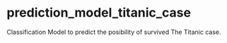 # prediction_model_titanic_case
Classification Model to predict the posibility of survived The Titanic case.
